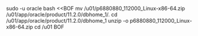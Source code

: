 sudo -u oracle bash <<BOF
mv /u01/p6880880_112000_Linux-x86-64.zip /u01/app/oracle/product/11.2.0/dbhome_1/.
cd /u01/app/oracle/product/11.2.0/dbhome_1
unzip -o p6880880_112000_Linux-x86-64.zip
cd /u01
BOF
